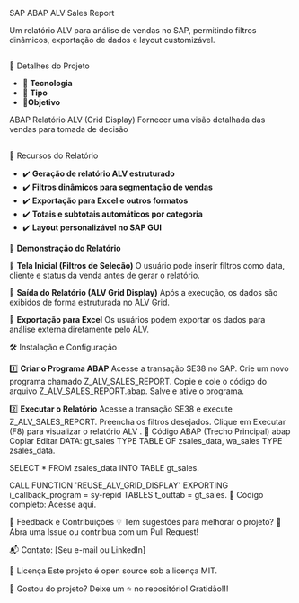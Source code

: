 SAP ABAP ALV Sales Report

Um relatório ALV para análise de vendas no SAP, permitindo filtros dinâmicos, exportação de dados e layout customizável.
## 
📌 Detalhes do Projeto
- 🔹 **Tecnologia**	
- 🔹 **Tipo**	
- 🔹**Objetivo**

ABAP	Relatório ALV (Grid Display)	Fornecer uma visão detalhada das vendas para tomada de decisão
## 
🚀 Recursos do Relatório

- ✔️ **Geração de relatório ALV estruturado**  
- ✔️ **Filtros dinâmicos para segmentação de vendas**  
- ✔️ **Exportação para Excel e outros formatos**  
- ✔️ **Totais e subtotais automáticos por categoria**  
- ✔️ **Layout personalizável no SAP GUI**  

🎯 **Demonstração do Relatório**

🔹 **Tela Inicial (Filtros de Seleção)**
O usuário pode inserir filtros como data, cliente e status da venda antes de gerar o relatório.


🔹 **Saída do Relatório (ALV Grid Display)**
Após a execução, os dados são exibidos de forma estruturada no ALV Grid.


🔹 **Exportação para Excel**
Os usuários podem exportar os dados para análise externa diretamente pelo ALV.

🛠 Instalação e Configuração

1️⃣ **Criar o Programa ABAP**
Acesse a transação SE38 no SAP.
Crie um novo programa chamado Z_ALV_SALES_REPORT.
Copie e cole o código do arquivo Z_ALV_SALES_REPORT.abap.
Salve e ative o programa.

2️⃣ **Executar o Relatório**
Acesse a transação SE38 e execute Z_ALV_SALES_REPORT.
Preencha os filtros desejados.
Clique em Executar (F8) para visualizar o relatório ALV
.
📜 Código ABAP (Trecho Principal)
abap
Copiar
Editar
DATA: gt_sales TYPE TABLE OF zsales_data,
      wa_sales TYPE zsales_data.

SELECT * FROM zsales_data INTO TABLE gt_sales.

CALL FUNCTION 'REUSE_ALV_GRID_DISPLAY'
  EXPORTING
    i_callback_program = sy-repid
  TABLES
    t_outtab          = gt_sales.
🔹 Código completo: Acesse aqui.

📢 Feedback e Contribuições
💡 Tem sugestões para melhorar o projeto?
📢 Abra uma Issue ou contribua com um Pull Request!

📬 Contato: [Seu e-mail ou LinkedIn]

📌 Licença
Este projeto é open source sob a licença MIT.

🚀 Gostou do projeto?
Deixe um ⭐ no repositório!
Gratidão!!!

